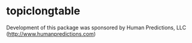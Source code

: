 # topiclongtable

Development of this package was sponsored by Human Predictions, LLC (<http://www.humanpredictions.com>)
